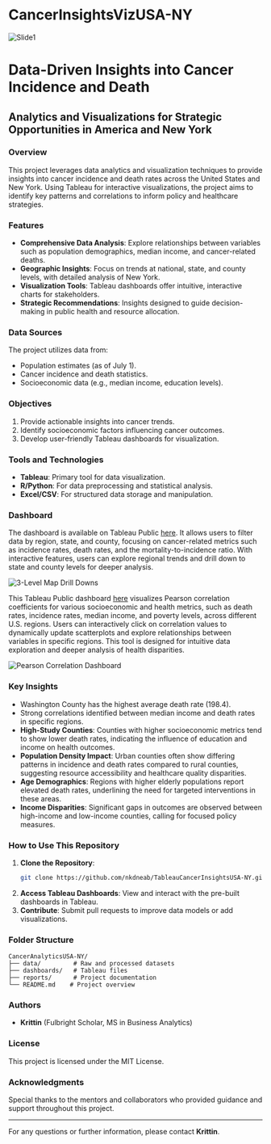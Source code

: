 # CancerInsightsVizUSA-NY

![Slide1](https://github.com/user-attachments/assets/fd0a4a26-c191-4a80-984a-93a9d77964f0)

# Data-Driven Insights into Cancer Incidence and Death

## Analytics and Visualizations for Strategic Opportunities in America and New York

### Overview

This project leverages data analytics and visualization techniques to provide insights into cancer incidence and death rates across the United States and New York. Using Tableau for interactive visualizations, the project aims to identify key patterns and correlations to inform policy and healthcare strategies.

### Features

- **Comprehensive Data Analysis**: Explore relationships between variables such as population demographics, median income, and cancer-related deaths.
- **Geographic Insights**: Focus on trends at national, state, and county levels, with detailed analysis of New York.
- **Visualization Tools**: Tableau dashboards offer intuitive, interactive charts for stakeholders.
- **Strategic Recommendations**: Insights designed to guide decision-making in public health and resource allocation.

### Data Sources

The project utilizes data from:

- Population estimates (as of July 1).
- Cancer incidence and death statistics.
- Socioeconomic data (e.g., median income, education levels).

### Objectives

1. Provide actionable insights into cancer trends.
2. Identify socioeconomic factors influencing cancer outcomes.
3. Develop user-friendly Tableau dashboards for visualization.

### Tools and Technologies

- **Tableau**: Primary tool for data visualization.
- **R/Python**: For data preprocessing and statistical analysis.
- **Excel/CSV**: For structured data storage and manipulation.


### Dashboard

The dashboard is available on Tableau Public [here](https://10ay.online.tableau.com/#/site/jtrit/views/Data-DrivenInsightsintoCancerIncidenceandDeathAnalyticsandVisualizationsforStrategicOpportunitiesinAmericaandNewYork/3-LevelMapDrillDowns?:embed=n&:iid=5&:origin=card_share_link). It allows users to filter data by region, state, and county, focusing on cancer-related metrics such as incidence rates, death rates, and the mortality-to-incidence ratio. With interactive features, users can explore regional trends and drill down to state and county levels for deeper analysis.

![3-Level Map Drill Downs](https://github.com/user-attachments/assets/028083b3-1a41-4e5d-80c0-e57b12859677)

This Tableau Public dashboard [here](https://10ay.online.tableau.com/#/site/jtrit/views/Data-DrivenInsightsintoCancerIncidenceandDeathAnalyticsandVisualizationsforStrategicOpportunitiesinAmericaandNewYork/PearsonCorrelationDashboard?:embed=n&:iid=6&:origin=card_share_link) visualizes Pearson correlation coefficients for various socioeconomic and health metrics, such as death rates, incidence rates, median income, and poverty levels, across different U.S. regions. Users can interactively click on correlation values to dynamically update scatterplots and explore relationships between variables in specific regions. This tool is designed for intuitive data exploration and deeper analysis of health disparities.

![Pearson Correlation Dashboard](https://github.com/user-attachments/assets/c3e47fee-b299-47e9-8dd1-7710ee351b0c)




### Key Insights

- Washington County has the highest average death rate (198.4).
- Strong correlations identified between median income and death rates in specific regions.
- **High-Study Counties**: Counties with higher socioeconomic metrics tend to show lower death rates, indicating the influence of education and income on health outcomes.
- **Population Density Impact**: Urban counties often show differing patterns in incidence and death rates compared to rural counties, suggesting resource accessibility and healthcare quality disparities.
- **Age Demographics**: Regions with higher elderly populations report elevated death rates, underlining the need for targeted interventions in these areas.
- **Income Disparities**: Significant gaps in outcomes are observed between high-income and low-income counties, calling for focused policy measures.

### How to Use This Repository

1. **Clone the Repository**:
   ```bash
   git clone https://github.com/nkdneab/TableauCancerInsightsUSA-NY.git
   ```
2. **Access Tableau Dashboards**: View and interact with the pre-built dashboards in Tableau.
3. **Contribute**: Submit pull requests to improve data models or add visualizations.

### Folder Structure

```
CancerAnalyticsUSA-NY/
├── data/         # Raw and processed datasets
├── dashboards/   # Tableau files
├── reports/      # Project documentation
└── README.md    # Project overview
```

### Authors

- **Krittin** (Fulbright Scholar, MS in Business Analytics)

### License

This project is licensed under the MIT License.

### Acknowledgments

Special thanks to the mentors and collaborators who provided guidance and support throughout this project.

---

For any questions or further information, please contact **Krittin**.

